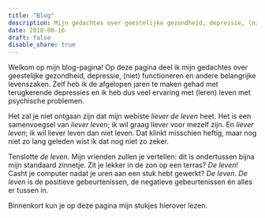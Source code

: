 ```yaml
---
title: "Blog"
description: Mijn gedachtes over geestelijke gezondheid, depressie, (niet) functioneren en huisdieren.
date: 2018-08-16
draft: false
disable_share: true
---
```


Welkom op mijn blog-pagina! Op deze pagina deel ik mijn gedachtes over geestelijke gezondheid, depressie, (niet) functioneren en andere belangrijke levenszaken. Zelf heb ik de afgelopen jaren te maken gehad met terugkerende depressies en ik heb dus veel ervaring met (leren) leven met psychische problemen. 

Het zal je niet ontgaan zijn dat mijn webiste *liever de leven* heet. Het is een samenvoegsel van *liever leven*; ik wil graag liever voor mezelf zijn. En *liever leven*; ik wil liever leven dan niet leven. Dat klinkt misschien heftig, maar nog niet zo lang geleden wist ik dat nog niet zo zeker. 

Tenslotte *de leven*. Mijn vrienden zullen je vertellen: dit is ondertussen bijna mijn standaard zinnetje. Zit je lekker in de zon op een terras? *De leven*! Casht je computer nadat je uren aan een stuk hebt gewerkt? *De leven*. *De leven* is de positieve gebeurtenissen, de negatieve gebeurtenissen én alles er tussen in.

Binnenkort kun je op deze pagina mijn stukjes hierover lezen.